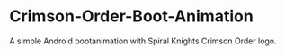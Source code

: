 # Crimson-Order-Boot-Animation
A simple Android bootanimation with Spiral Knights Crimson Order logo.

